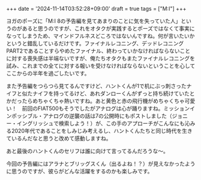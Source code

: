 +++
date = '2024-11-14T03:52:28+09:00'
draft = true
tags = ["M:I"]
+++

ヨガのポーズに「M:I 8の予告編を見てあまりのことに気を失っていた人」というのがあると思うのですが、これをオタクが実践するとポーズではなくて事実になってしまうため、マインドフルネスどころではないんですね。何が言いたいかというと錯乱しているだけです。ファイナルレコニング、デッドレコニングPART2であることすらやめたファイナル、終わっていかなければならないことに対する喪失感は半端ないですが、俺たちオタクもまたファイナルレコニングを試み、これまでの全てに対する報いを受けなければならないということを心してここからの半年を過ごしたいです。   

また予告編をつらつら見てるんですけど、ハントくんが1で机にぶっ刺さったナイフと似たナイフを持ってるけど、あれダンローくんがずっと持ち続けていたとかだったらめちゃくちゃ熱いですね。あと黄色と赤の飛行機がめちゃくちゃ可愛い！　前回のFIAT500もそうでしたがアナログは心が踊りますね。ミッションインポッシブル・アナログの逆襲の話は7の公開時にもポストしました（ジョニー・イングリッシュで検索しよう！）が、この手のアプローチがこんなにも沁みる2020年代であることをしみじみ考えるし、ハントくんたちと同じ時代を生きているんだなと思うと改めて感動しますね。   

あと最後のハントくんのセリフは誰に向けて言ってるんだろうな〜。   

今回の予告編にはアラナとブリッグスくん（出るよね！？）が見えなかったように思うのですが、彼らがどんな活躍をするのかも楽しみです。
